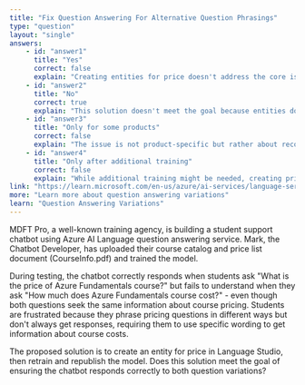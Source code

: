 ```yaml
---
title: "Fix Question Answering For Alternative Question Phrasings"
type: "question"
layout: "single"
answers:
    - id: "answer1"
      title: "Yes"
      correct: false
      explain: "Creating entities for price doesn't address the core issue of question variation recognition. The problem is that the model doesn't understand different ways to ask about pricing."
    - id: "answer2"
      title: "No"
      correct: true
      explain: "This solution doesn't meet the goal because entities don't help the model recognize alternative question phrasings like 'How much does [product] cost?' versus 'What is the price of [product]?'"
    - id: "answer3"
      title: "Only for some products"
      correct: false
      explain: "The issue is not product-specific but rather about recognizing different ways students phrase the same question about pricing."
    - id: "answer4"
      title: "Only after additional training"
      correct: false
      explain: "While additional training might be needed, creating price entities alone won't solve the question variation recognition problem."
link: "https://learn.microsoft.com/en-us/azure/ai-services/language-service/question-answering/how-to/manage-knowledge-base"
more: "Learn more about question answering variations"
learn: "Question Answering Variations"
---
```


MDFT Pro, a well-known training agency, is building a student support chatbot using Azure AI Language question answering service. Mark, the Chatbot Developer, has uploaded their course catalog and price list document (CourseInfo.pdf) and trained the model. 

During testing, the chatbot correctly responds when students ask "What is the price of Azure Fundamentals course?" but fails to understand when they ask "How much does Azure Fundamentals course cost?" - even though both questions seek the same information about course pricing. Students are frustrated because they phrase pricing questions in different ways but don't always get responses, requiring them to use specific wording to get information about course costs.

The proposed solution is to create an entity for price in Language Studio, then retrain and republish the model. Does this solution meet the goal of ensuring the chatbot responds correctly to both question variations?

